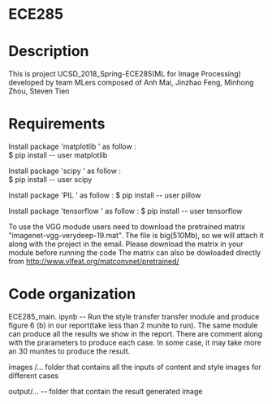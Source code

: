 # ECE285

Description
===========
This is project UCSD_2018_Spring-ECE285(ML for Image Processing) developed by team MLers 
composed of Anh Mai, Jinzhao Feng, Minhong Zhou, Steven Tien

Requirements
============
Install package 'matplotlib ' as follow :          
$ pip install -- user matplotlib         

Install package 'scipy ' as follow :      
$ pip install -- user scipy

Install package 'PIL ' as follow :
$ pip install -- user pillow

Install package 'tensorflow ' as follow :
$ pip install -- user tensorflow

To use the VGG modude users need to download the pretrained matrix "imagenet-vgg-verydeep-19.mat". The file is big(510Mb), so we will attach it along with the project in the email. Please download the matrix in your module before running the code
The matrix can also be dowloaded directly from http://www.vlfeat.org/matconvnet/pretrained/

Code organization
=================
ECE285_main. ipynb -- Run the style transfer transfer module and produce figure 6 (b) in our report(take less than 2 munite to run). The same module can produce all the results we show in the report. There are comment along with the prarameters to produce each case. In some case, it may take more an 30 munites to produce the result.

images /... folder that contains all the inputs of content and style images for different cases

output/... -- folder that contain the result generated image 
